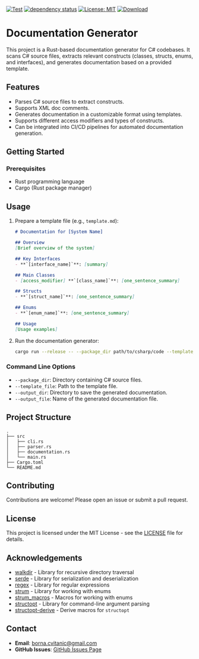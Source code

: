 [![Test](https://github.com/bornacvitanic/rust-csharp-doc-generator/actions/workflows/rust.yml/badge.svg)](https://github.com/bornacvitanic/rust-csharp-doc-generator/actions/workflows/rust.yml)
[![dependency status](https://deps.rs/repo/github/bornacvitanic/rust-csharp-doc-generator/status.svg)](https://deps.rs/repo/github/bornacvitanic/rust-csharp-doc-generator)
[![License: MIT](https://img.shields.io/badge/License-MIT-yellow.svg)](https://opensource.org/licenses/MIT)
[![Download](https://img.shields.io/badge/download-releases-blue.svg)](https://github.com/bornacvitanic/rust-csharp-doc-generator/releases)

# Documentation Generator

This project is a Rust-based documentation generator for C# codebases. It scans C# source files, extracts relevant
constructs (classes, structs, enums, and interfaces), and generates documentation based on a provided template.

## Features

- Parses C# source files to extract constructs.
- Supports XML doc comments.
- Generates documentation in a customizable format using templates.
- Supports different access modifiers and types of constructs.
- Can be integrated into CI/CD pipelines for automated documentation generation.

## Getting Started

### Prerequisites

- Rust programming language
- Cargo (Rust package manager)

## Usage

1. Prepare a template file (e.g., `template.md`):
   ```md
   # Documentation for [System Name]

   ## Overview
   [Brief overview of the system]

   ## Key Interfaces
   - **`[interface_name]`**: [summary]
   
   ## Main Classes
   - [access_modifier] **`[class_name]`**: [one_sentence_summary]
   
   ## Structs
   - **`[struct_name]`**: [one_sentence_summary]
   
   ## Enums
   - **`[enum_name]`**: [one_sentence_summary]

   ## Usage
   [Usage examples]
   ```

2. Run the documentation generator:
   ```sh
   cargo run --release -- --package_dir path/to/csharp/code --template_file path/to/template.md --output_dir path/to/output --output_file documentation.md
   ```

### Command Line Options

- `--package_dir`: Directory containing C# source files.
- `--template_file`: Path to the template file.
- `--output_dir`: Directory to save the generated documentation.
- `--output_file`: Name of the generated documentation file.

## Project Structure

```
.
├── src
│   ├── cli.rs
│   ├── parser.rs
│   ├── documentation.rs
│   └── main.rs
├── Cargo.toml
└── README.md
```

## Contributing

Contributions are welcome! Please open an issue or submit a pull request.

## License

This project is licensed under the MIT License - see the [LICENSE](LICENSE.md) file for details.

## Acknowledgements

- [walkdir](https://docs.rs/walkdir/) - Library for recursive directory traversal
- [serde](https://docs.rs/serde/) - Library for serialization and deserialization
- [regex](https://docs.rs/regex/) - Library for regular expressions
- [strum](https://docs.rs/strum/) - Library for working with enums
- [strum_macros](https://docs.rs/strum_macros/) - Macros for working with enums
- [structopt](https://docs.rs/structopt/) - Library for command-line argument parsing
- [structopt-derive](https://docs.rs/structopt-derive/) - Derive macros for `structopt`

## Contact

- **Email**: [borna.cvitanic@gmail.com](mailto:borna.cvitanic@gmail.com)
- **GitHub Issues**: [GitHub Issues Page](https://github.com/bornacvitanic/rust-csharp-doc-generator/issues)